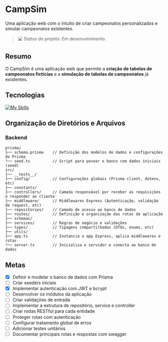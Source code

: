 # CampSim
Uma aplicação web com o intuito de criar campeonatos personalizados e simular campeonatos existentes.

>_💻 Status do projeto: Em desenvolvimento._

## Resumo
O CampSim é uma aplicação web que permite a **criação de tabelas de campeonatos fictícias** e a **simulação de tabelas de campeonatos** já existentes.

## Tecnologias
[![My Skills](https://skillicons.dev/icons?i=ts,prisma,express,postgres)]([https://skillicons.dev](https://skillicons.dev))

<!-- 
## Instalação
## Uso

## API - Swagger

## Versionamento
-->

## Organização de Diretórios e Arquivos

### Backend

```
prisma/
├── schema.prisma    // Definição dos modelos de dados e configurações do Prisma
└── seed.ts          // Script para povoar o banco com dados iniciais (seed)
src/
├── __tests__/      
├── config/          // Configurações globais (Prisma client, dotenv, etc)
├── constants/       
├── controllers/     // Camada responsável por receber as requisições e responder ao cliente
├── middleware/      // Middlewares Express (Autenticação, validação de request, etc)
├── repositories/    // Camada de acesso ao banco de dados
├── routes/          // Definição e organização das rotas da aplicação
├── schemas/
├── services/        // Regras de negócio e validações
├── types/           // Tipagens compartilhadas (DTOs, enums, etc)
├── utils/
├── app.ts           // Instancia o app Express, aplica middlewares e rotas
└── server.ts        // Inicializa o servidor e conecta ao banco de dados
```

## Metas
- [X] Definir e modelar o banco de dados com Prisma
- [ ] Criar seeders iniciais
- [X] Implementar autenticação com JWT e bcrypt
- [ ] Desenvolver os módulos da aplicação
- [ ] Criar validações de entrada
- [ ] Implementar a estrutura de repositório, service e controller
- [ ] Criar rodas RESTful para cada entidade
- [ ] Proteger rotas com autenticação
- [ ] Configurar tratamento global de erros
- [ ] Adicionar testes unitários
- [ ] Documentar principais rotas e respostas com swagger

